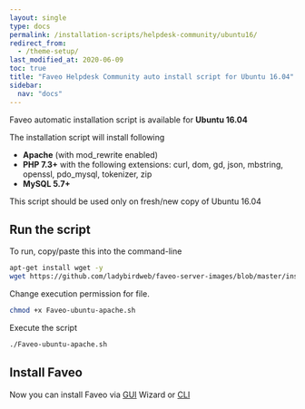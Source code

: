 ```yaml
---
layout: single
type: docs
permalink: /installation-scripts/helpdesk-community/ubuntu16/
redirect_from:
  - /theme-setup/
last_modified_at: 2020-06-09
toc: true
title: "Faveo Helpdesk Community auto install script for Ubuntu 16.04"
sidebar:
  nav: "docs"
---
```


Faveo automatic installation script is available for <b>Ubuntu 16.04</b> 

The installation script will install following 
-   **Apache** (with mod_rewrite enabled) 
-   **PHP 7.3+** with the following extensions: curl, dom, gd, json, mbstring, openssl, pdo_mysql, tokenizer, zip
-   **MySQL 5.7+** 

This script should be used only on fresh/new copy of Ubuntu 16.04

## Run the script

To run, copy/paste this into the command-line

```sh 
apt-get install wget -y
wget https://github.com/ladybirdweb/faveo-server-images/blob/master/installation-scripts/helpdesk-community/ubuntu16.04/autoinstall.sh
```

Change execution permission for file.

```sh
chmod +x Faveo-ubuntu-apache.sh
```

Execute the script

```sh
./Faveo-ubuntu-apache.sh
```
## Install Faveo

Now you can install Faveo via [GUI](/docs/installation/installer/gui) Wizard or [CLI](/docs/installation/installer/cli)